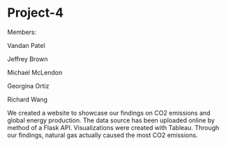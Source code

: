 # Project-4

Members:

Vandan Patel

Jeffrey Brown

Michael McLendon

Georgina Ortiz

Richard Wang

We created a website to showcase our findings on CO2 emissions and global energy production.
The data source has been uploaded online by method of a Flask API.
Visualizations were created with Tableau.
Through our findings, natural gas actually caused the most CO2 emissions.
